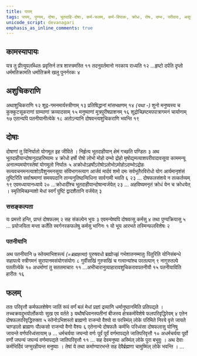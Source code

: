 ```yaml
---    
title: पापम्
tags: पापम्, पुण्यम्, दोषाः, भूतदाहि-दोषाः, कर्म-फलम्, कर्म-विपाकः, क्रोधः, रोषः, दम्भः, परीवादः, असूया, हर्षः, अत्याशः
unicode_script: devanagari  
emphasis_as_inline_comments: true  
--- 
```


## कामस्यापायः
यत्र तु प्रीत्युपलब्धितः प्रवृत्तिर्न तत्र शास्त्रमस्ति ११ तदनुवर्तमानो नरकाय राध्यति १२ …हृष्टो दर्पति दृप्तो धर्ममतिक्रामति धर्मातिक्रमे खलु पुनर्नरकः ४

## अशुचिकराणि
अथाशुचिकराणि १२ शूद्र-गमनमार्यस्त्रीणाम् १३ प्रतिषिद्धानां मांसभक्षणम् १४ *(यथा -)* शुनो मनुष्यस्य च कुक्कुटसूकराणां ग्राम्याणां क्रव्यादसाम् १५ मनुष्याणां मूत्रपुरीषप्राशनम् १६ शूद्रोच्छिष्टमपपात्रागमनं चार्याणाम् १७ एतान्यपि पतनीयानीत्येके १८ अतोऽन्यानि दोषवन्त्यशुचिकराणि भवन्ति १९

## दोषाः
दोषाणां तु विनिर्घातो योगमूल इह जीविते । निर्हृत्य भूतदाहीयान् क्षेमं गच्छति पण्डितः ३ अथ भूतदाहीयान्दोषानुदाहरिष्यामः ४ क्रोधो हर्षो रोषो लोभो मोहो दम्भो द्रोहो मृषोद्यमत्याशपरीवादावसूया काममन्यू अनात्म्यमयोगस्तेषां योगमूलो निर्घातः ५ अक्रोधोऽहर्षोऽरोषोऽलोभोऽमोहोऽदम्भोऽद्रोहः सत्यवचनमनत्याशोऽपैशुनमनसूया संविभागस्त्याग आर्जवं मार्दवं शमो दमः सर्वभूतैरविरोधो योग आर्यमानृशंसं तुष्टिरिति सर्वाश्रमाणां समयपदानि तान्यनुतिष्ठन्विधिना सार्वगामी भवति ६ २३ … दोषफलसंशये न तत्कर्तव्यम् १९ एवमध्यायानध्याये २० …क्रोधादींश्च भूतदाहीयान्दोषान्वर्जयेत् २३
 … अहविष्यमनृतं क्रोधं येन च क्रोधयेत् । स्मृतिमिच्छन्यशो मेधां स्वर्गं पुष्टिं द्वादशैतानि वर्जयेत् ३

### ससङ्कल्पता
यः प्रमत्तो हन्ति, प्राप्तं दोषफलम् २ सह संकल्पेन भूयः ३ एवमन्येष्वपि दोषवत्सु कर्मसु ४ तथा पुण्यक्रियासु ५ … प्रयोजयिता मन्ता कर्तेति स्वर्गनरकफलेषु कर्मसु भागिनः १ यो भूय आरभते तस्मिन्फलविशेषः २ 

### पतनीयानि
अथ पतनीयानि ७ स्तेयमाभिशस्त्यं *(=ब्रह्महत्या)* पुरुषवधो ब्रह्मोज्झं गर्भशातनम्मातुः पितुरिति योनिसंबन्धे सहापत्ये स्त्रीगमनं सुरापानमसंयोगसंयोगः ८ गुर्वीसखिं गुरुसखिं च गत्वान्यांश्च परतल्पान् ९ नागुरुतल्पे पततीत्येके १० अधर्माणां तु सततमाचारः ११ …अभीचारानुव्याहारावशुचिकरावपतनीयौ १५ पतनीयाविति हारीतः १६

## फलम्
ततः परिवृत्तौ कर्मफलशेषेण जातिं रूपं वर्णं बलं मेधां प्रज्ञां द्रव्याणि धर्मानुष्ठानमिति प्रतिपद्यते । तच्चक्रवदुभयोर्लोकयोः सुख एव वर्तते ३ यथौषधिवनस्पतीनां बीजस्य क्षेत्रकर्मविशेषे फलपरिवृद्धिरेवम् ४ एतेन दोषफलपरिवृद्धिरुक्ता ५ स्तेनोऽभिशस्तो ब्राह्मणो राजन्यो वैश्यो वा परस्मिंल् लोके परिमिते निरये वृत्ते जायते चाण्डालो ब्राह्मणः पौल्कसो राजन्यो वैणो वैश्यः ६ एतेनान्ये दोषफलैः कर्मभिः परिध्वंसा दोषफलासु योनिषु जायन्ते वर्णपरिध्वंसायाम् ७ … धर्मचर्यया जघन्यो वर्णः पूर्वं पूर्वं वर्णमापद्यते जातिपरिवृत्तौ १० अधर्मचर्यया पूर्वो वर्णो जघन्यं जघन्यं वर्णमापद्यते जातिपरिवृत्तौ ११ 
… सह देवमनुष्या अस्मिंल् लोके पुरा बभूवुः । अथ देवाः कर्मभिर्दिवं जग्मुरहीयन्त मनुष्याः । तेषां ये तथा कर्माण्यारभन्ते सह देवैर्ब्रह्मणा चामुष्मिंल् लोके भवन्ति । … 